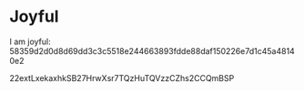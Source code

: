 # Joyful

I am joyful: 58359d2d0d8d69dd3c3c5518e244663893fdde88daf150226e7d1c45a48140e2


22extLxekaxhkSB27HrwXsr7TQzHuTQVzzCZhs2CCQmBSP